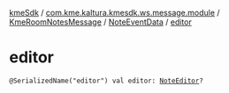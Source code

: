 [kmeSdk](../../../index.md) / [com.kme.kaltura.kmesdk.ws.message.module](../../index.md) / [KmeRoomNotesMessage](../index.md) / [NoteEventData](index.md) / [editor](./editor.md)

# editor

`@SerializedName("editor") val editor: `[`NoteEditor`](../-note-editor/index.md)`?`